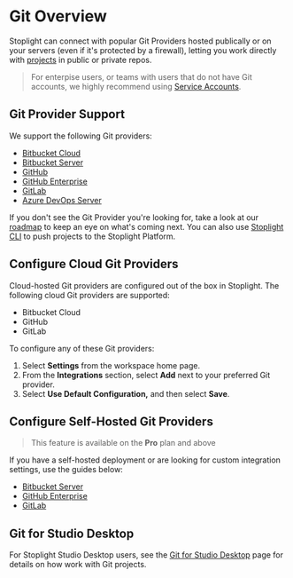 # Git Overview

Stoplight can connect with popular Git Providers hosted publically or on your servers (even if it's protected by a firewall), letting you work directly with [projects](../../7.-projects/adding-projects.md) in public or private repos. 

> For enterpise users, or teams with users that do not have Git accounts, we highly recommend using [Service Accounts](h.service-accounts.md).

## Git Provider Support

We support the following Git providers:

- <i class="Icon fab fa-bitbucket fa-2x" style="color: rgb(32, 80, 129);"> </i> [Bitbucket Cloud](b.bitbucket-cloud.md)
- <i class="Icon fab fa-bitbucket fa-2x" style="color: rgb(32, 80, 129);" > </i> [Bitbucket Server](c.bitbucket-server.md)
- <i class="fab fa-github fa-2x"> </i> [GitHub](g.github.md)
- <i class="fab fa-github fa-2x"> </i> [GitHub Enterprise](d.github-enterprise.md)
- <i class="Icon fab fa-gitlab fa-2x" style="color: rgb(252, 109, 38);"> </i> [GitLab](e.gitlab.md)
- <i class="Icon fab fa-microsoft fa-2x" style="color: rgb(32, 80, 129);"> </i> [Azure DevOps Server](i.azure-devops-server.md)

If you don't see the Git Provider you're looking for, take a look at our [roadmap](https://roadmap.stoplight.io/) to keep an eye on what's coming next. You can also use [Stoplight CLI](../f.working-with-local-projects.md) to push projects to the Stoplight Platform.

## Configure Cloud Git Providers

Cloud-hosted Git providers are configured out of the box in Stoplight. The following cloud Git providers are supported:

- <i class="Icon fab fa-bitbucket fa-2x" style="color: rgb(32, 80, 129);" > </i> Bitbucket Cloud
- <i class="fab fa-github fa-2x"> </i> GitHub
- <i class="Icon fab fa-gitlab fa-2x" style="color: rgb(252, 109, 38);"> </i> GitLab

To configure any of these Git providers:

1. Select **Settings** from the workspace home page.
2. From the **Integrations** section, select **Add** next to your preferred Git provider.
3. Select **Use Default Configuration,** and then select **Save**. 

## Configure Self-Hosted Git Providers
<!-- theme: warning -->
> This feature is available on the **Pro** plan and above

If you have a self-hosted deployment or are looking for custom integration settings, use the guides below:

- [Bitbucket Server](c.bitbucket-server.md)
- [GitHub Enterprise](d.github-enterprise.md)
- [GitLab](e.gitlab.md)

## Git for Studio Desktop

For Stoplight Studio Desktop users, see the [Git for Studio Desktop](./j.git-studio-desktop.md) page for details on how work with Git projects.